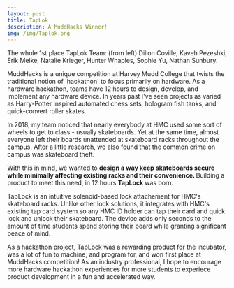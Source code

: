 ```yaml
---
layout: post
title: TapLok
description: A MuddHacks Winner!
img: /img/Taplok.png
---
```

<!--
<div class="img_row">
	<img class="col one" src="{{ site.baseurl }}/img/3.jpg" alt="" title="example image"/>
</div>

<div class="col three caption">
	Caption photos easily. On the left, a road goes through a tunnel. Middle, leaves artistically fall in a hipster photoshoot. Right, in another hipster photoshoot, a lumberjack grasps a handful of pine needles.
</div>
-->
<div class="img_row">
	<img class="col three" src="{{ site.baseurl }}/img/3.jpg" alt="" title="example image"/>
</div>
<div class="col three caption">
	The whole 1st place TapLok Team: (from left) Dillon Coville, Kaveh Pezeshki, Erik Meike, Natalie Krieger, Hunter Whaples, Sophie Yu, Nathan Sunbury.
</div>

MuddHacks is a unique competition at Harvey Mudd College that twists the traditional notion of 'hackathon' to focus primarily on hardware. As a hardware hackathon, teams have 12 hours to design, develop, and implement any hardware device. In years past I've seen projects as varied as Harry-Potter inspired automated chess sets, hologram fish tanks, and quick-convert roller skates.

In 2018, my team noticed that nearly everybody at HMC used some sort of wheels to get to class - usually skateboards. Yet at the same time, almost everyone left their boards unattended at skateboard racks throughout the campus. After a little research, we also found that the common crime on campus was skateboard theft.

With this in mind, we wanted to <b> design a way keep skateboards secure while minimally affecting existing racks and their convenience. </b> Building a product to meet this need, in 12 hours <b> TapLock </b> was born.

TapLock is an intuitive solenoid-based lock attachement for HMC's skateboard racks. Unlike other lock solutions, it integrates with HMC's existing tap card system so any HMC ID holder can tap their card and quick lock and unlock their skateboard. The device adds only seconds to the amount of time students spend storing their board while granting significant peace of mind.

As a hackathon project, TapLock was a rewarding product for the incubator, was a lot of fun to machine, and program for, and won first place at MuddHacks competition! As an industry professional, I hope to encourage more hardware hackathon experiences for more students to experiece product development in a fun and accelerated way.


<!--
<div class="img_row">
	<img class="col two" src="{{ site.baseurl }}/img/6.jpg" alt="" title="example image"/>
	<img class="col one" src="{{ site.baseurl }}/img/11.jpg" alt="" title="example image"/>
</div>
<div class="col three caption">
	You can also have artistically styled 2/3 + 1/3 images, like these.
</div>


<br/><br/><br/>


The code is simple. Just add a col class to your image, and another class specifying the width: one, two, or three columns wide. Here's the code for the last row of images above: 

	<div class="img_row">
	  <img class="col two" src="/img/6.jpg"/>
	  <img class="col one" src="/img/11.jpg"/>
	</div>
-->